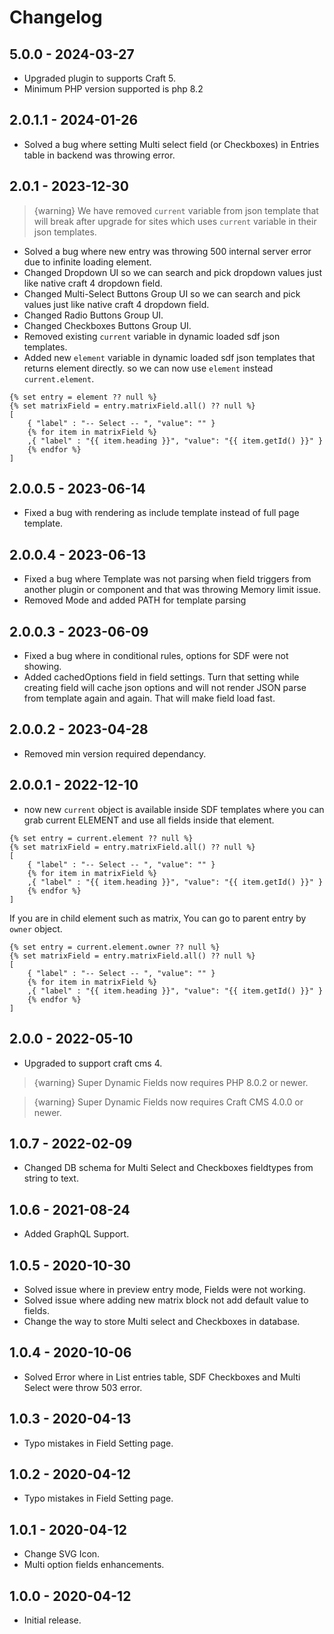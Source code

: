 # Changelog

## 5.0.0 - 2024-03-27
- Upgraded plugin to supports Craft 5.
- Minimum PHP version supported is php 8.2

## 2.0.1.1 - 2024-01-26
- Solved a bug where setting Multi select field (or Checkboxes) in Entries table in backend was throwing error.

## 2.0.1 - 2023-12-30
> {warning} We have removed `current` variable from json template that will break after upgrade for sites which uses `current` variable in their json templates.

- Solved a bug where new entry was throwing 500 internal server error due to infinite loading element.
- Changed Dropdown UI so we can search and pick dropdown values just like native craft 4 dropdown field.
- Changed Multi-Select Buttons Group UI so we can search and pick values just like native craft 4 dropdown field.
- Changed Radio Buttons Group UI.
- Changed Checkboxes Buttons Group UI.
- Removed existing `current` variable in dynamic loaded sdf json templates.
- Added new `element` variable in dynamic loaded sdf json templates that returns element directly. so we can now use `element` instead `current.element`.
```
{% set entry = element ?? null %}
{% set matrixField = entry.matrixField.all() ?? null %}
[
    { "label" : "-- Select -- ", "value": "" }
    {% for item in matrixField %}
    ,{ "label" : "{{ item.heading }}", "value": "{{ item.getId() }}" }
    {% endfor %}
]
```

## 2.0.0.5 - 2023-06-14
- Fixed a bug with rendering as include template instead of full page template.

## 2.0.0.4 - 2023-06-13
- Fixed a bug where Template was not parsing when field triggers from another plugin or component and that was throwing Memory limit issue.
- Removed Mode and added PATH for template parsing

## 2.0.0.3 - 2023-06-09
- Fixed a bug where in conditional rules, options for SDF were not showing.
- Added cachedOptions field in field settings. Turn that setting while creating field will cache json options and will not render JSON parse from template again and again. That will make field load fast.

## 2.0.0.2 - 2023-04-28
- Removed min version required dependancy.

## 2.0.0.1 - 2022-12-10
- now new `current` object is available inside SDF templates where you can grab current ELEMENT and use all fields inside that element.
```
{% set entry = current.element ?? null %}
{% set matrixField = entry.matrixField.all() ?? null %}
[
    { "label" : "-- Select -- ", "value": "" }
    {% for item in matrixField %}
    ,{ "label" : "{{ item.heading }}", "value": "{{ item.getId() }}" }
    {% endfor %}
]
```

If you are in child element such as matrix, You can go to parent entry by `owner` object.
```
{% set entry = current.element.owner ?? null %}
{% set matrixField = entry.matrixField.all() ?? null %}
[
    { "label" : "-- Select -- ", "value": "" }
    {% for item in matrixField %}
    ,{ "label" : "{{ item.heading }}", "value": "{{ item.getId() }}" }
    {% endfor %}
]
```

## 2.0.0 - 2022-05-10
- Upgraded to support craft cms 4.

> {warning} Super Dynamic Fields now requires PHP 8.0.2 or newer.

> {warning} Super Dynamic Fields now requires Craft CMS 4.0.0 or newer.

## 1.0.7 - 2022-02-09
- Changed DB schema for Multi Select and Checkboxes fieldtypes from string to text.

## 1.0.6 - 2021-08-24
- Added GraphQL Support.

## 1.0.5 - 2020-10-30
- Solved issue where in preview entry mode, Fields were not working.
- Solved issue where adding new matrix block not add default value to fields.
- Change the way to store Multi select and Checkboxes in database.

## 1.0.4 - 2020-10-06
- Solved Error where in List entries table, SDF Checkboxes and Multi Select were throw 503 error.

## 1.0.3 - 2020-04-13
- Typo mistakes in Field Setting page.

## 1.0.2 - 2020-04-12
- Typo mistakes in Field Setting page.

## 1.0.1 - 2020-04-12
- Change SVG Icon.
- Multi option fields enhancements.

## 1.0.0 - 2020-04-12
- Initial release.
